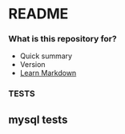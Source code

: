 # README #


### What is this repository for? ###

* Quick summary
* Version
* [Learn Markdown](https://bitbucket.org/tutorials/markdowndemo)

### TESTS ###

## mysql tests ##